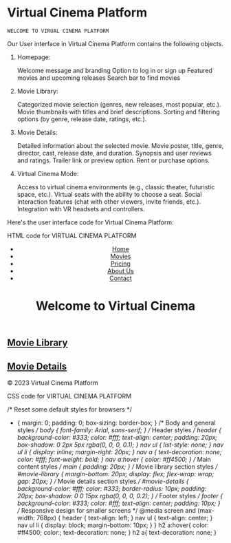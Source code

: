 
# Virtual Cinema Platform

    WELCOME TO VIRUAL CINEMA PLATFORM

   Our User interface in Virtual Cinema Platform
contains the following objects.

 1. Homepage:

    Welcome message and branding
    Option to log in or sign up
    Featured movies and upcoming releases
    Search bar to find movies

2. Movie Library:

    Categorized movie selection (genres, new releases, most popular, etc.).
    Movie thumbnails with titles and brief descriptions.
    Sorting and filtering options (by genre, release date, ratings, etc.).

3. Movie Details:

    Detailed information about the selected movie.
    Movie poster, title, genre, director, cast, release date, and duration.
    Synopsis and user reviews and ratings.
    Trailer link or preview option.
    Rent or purchase options.

4. Virtual Cinema Mode:

    Access to virtual cinema environments (e.g., classic theater, futuristic space, etc.).
    Virtual seats with the ability to choose a seat.
    Social interaction features (chat with other viewers, invite friends, etc.).
    Integration with VR headsets and controllers.


Here's the user interface code for Virtual Cinema Platform:

HTML code for VIRTUAL CINEMA PLATFORM

<!DOCTYPE html>
<html lang="en">
<head>
<meta charset="UTF-8">
<meta name="viewport" content="width=device-width, initial-scale=1.0">
<title>Virtual Cinema Platform</title>
<link rel="stylesheet" href="vcinemacss.css">
</head>
<body>
<header>
<nav>
<ul>
<li><a href="#">Home</a></li>
<li><a href="#">Movies</a></li>
<li><a href="#">Pricing</a></li>
<li><a href="#">About Us</a></li>
<li><a href="#">Contact</a></li>
</ul>
</nav>
<h1>Welcome to Virtual Cinema</h1>
</header>
<main>
<section id="movie-library">
<h2><a href="#"> Movie Library</a></h2>
<!-- Movie thumbnails and details go here -->
</section>
<section id="movie-details">
<h2><a href="#">Movie Details</a></h2>
<!-- Movie details and player interface go here -->
</section>
</main>
<footer>
<p>&copy; 2023 Virtual Cinema Platform</p>
</footer>
</body>
</html>


CSS code for VIRTUAL CINEMA PLATFORM

/* Reset some default styles for browsers */
* {
margin: 0;
padding: 0;
box-sizing: border-box;
}
/* Body and general styles */
body {
font-family: Arial, sans-serif;
}
/* Header styles */
header {
background-color: #333;
color: #fff;
text-align: center;
padding: 20px;
box-shadow: 0 2px 5px rgba(0, 0, 0, 0.1);
}
nav ul {
list-style: none;
}
nav ul li {
display: inline;
margin-right: 20px;
}
nav a {
text-decoration: none;
color: #fff;
font-weight: bold;
}
nav a:hover {
color: #ff4500;
}
/* Main content styles */
main {
padding: 20px;
}
/* Movie library section styles */
#movie-library {
margin-bottom: 20px;
display: flex;
flex-wrap: wrap;
gap: 20px;
}
/* Movie details section styles */
#movie-details {
background-color: #fff;
color: #333;
border-radius: 10px;
padding: 20px;
box-shadow: 0 0 15px rgba(0, 0, 0, 0.2);
}
/* Footer styles */
footer {
background-color: #333;
color: #fff;
text-align: center;
padding: 10px;
}
/* Responsive design for smaller screens */
@media screen and (max-width: 768px) {
header {
text-align: left;
}
nav ul {
text-align: center;
}
nav ul li {
display: block;
margin-bottom: 10px;
}
}
h2 a:hover{
color: #ff4500;
color:;
text-decoration: none;
}
h2 a{
text-decoration: none;
}

